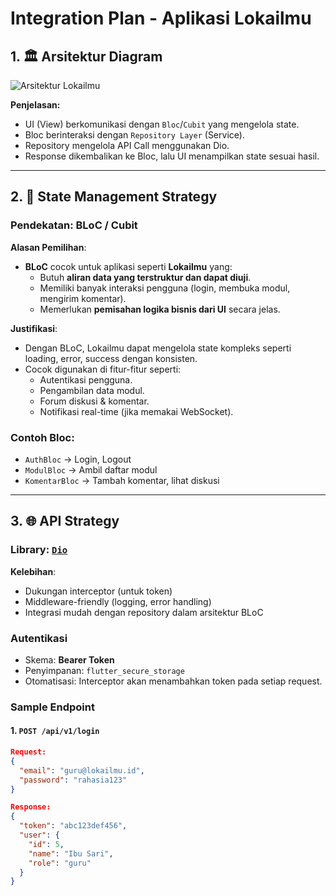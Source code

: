# Integration Plan - Aplikasi Lokailmu

## 1. 🏛️ Arsitektur Diagram

![Arsitektur Lokailmu](./assets/lokailmu-architecture.png)

**Penjelasan:**
- UI (View) berkomunikasi dengan `Bloc`/`Cubit` yang mengelola state.
- Bloc berinteraksi dengan `Repository Layer` (Service).
- Repository mengelola API Call menggunakan Dio.
- Response dikembalikan ke Bloc, lalu UI menampilkan state sesuai hasil.

---

## 2. 🧠 State Management Strategy

### Pendekatan: **BLoC / Cubit**

**Alasan Pemilihan**:
- **BLoC** cocok untuk aplikasi seperti **Lokailmu** yang:
  - Butuh **aliran data yang terstruktur dan dapat diuji**.
  - Memiliki banyak interaksi pengguna (login, membuka modul, mengirim komentar).
  - Memerlukan **pemisahan logika bisnis dari UI** secara jelas.

**Justifikasi**:
- Dengan BLoC, Lokailmu dapat mengelola state kompleks seperti loading, error, success dengan konsisten.
- Cocok digunakan di fitur-fitur seperti:
  - Autentikasi pengguna.
  - Pengambilan data modul.
  - Forum diskusi & komentar.
  - Notifikasi real-time (jika memakai WebSocket).

### Contoh Bloc:
- `AuthBloc` → Login, Logout
- `ModulBloc` → Ambil daftar modul
- `KomentarBloc` → Tambah komentar, lihat diskusi

---

## 3. 🌐 API Strategy

### Library: [`Dio`](https://pub.dev/packages/dio)

**Kelebihan**:
- Dukungan interceptor (untuk token)
- Middleware-friendly (logging, error handling)
- Integrasi mudah dengan repository dalam arsitektur BLoC

### Autentikasi
- Skema: **Bearer Token**
- Penyimpanan: `flutter_secure_storage`
- Otomatisasi: Interceptor akan menambahkan token pada setiap request.

### Sample Endpoint

#### 1. `POST /api/v1/login`

```json
Request:
{
  "email": "guru@lokailmu.id",
  "password": "rahasia123"
}

Response:
{
  "token": "abc123def456",
  "user": {
    "id": 5,
    "name": "Ibu Sari",
    "role": "guru"
  }
}
